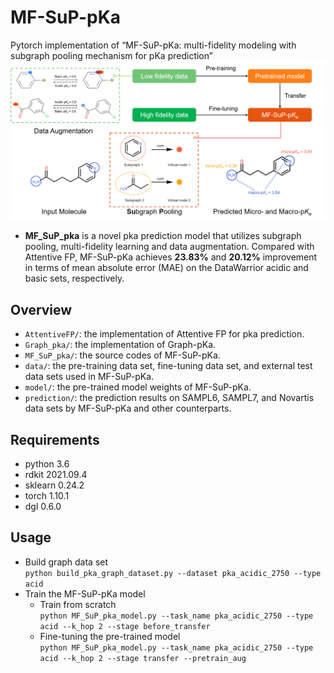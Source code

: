 # MF-SuP-pKa
Pytorch implementation of “MF-SuP-pKa: multi-fidelity modeling with subgraph pooling mechanism for pKa prediction”
![image](https://github.com/wujialu/MF-SuP-pKa/blob/main/Graph%20abstract.png)
- **MF_SuP_pka** is a novel pka prediction model that utilizes subgraph pooling, multi-fidelity learning and data augmentation.
Compared with Attentive FP, MF-SuP-pKa achieves **23.83%** and **20.12%** improvement in terms of mean absolute error (MAE) on the DataWarrior acidic and basic sets, respectively.
## Overview 
- ```AttentiveFP/```: the implementation of Attentive FP for pka prediction.
- ```Graph_pka/```: the implementation of Graph-pKa.
- ```MF_SuP_pka/```: the source codes of MF-SuP-pKa.
- ```data/```: the pre-training data set, fine-tuning data set, and external test data sets used in MF-SuP-pKa.
- ```model/```: the pre-trained model weights of MF-SuP-pKa.
- ```prediction/```: the prediction results on SAMPL6, SAMPL7, and Novartis data sets by MF-SuP-pKa and other counterparts.
## Requirements
- python 3.6
- rdkit 2021.09.4
- sklearn 0.24.2
- torch 1.10.1
- dgl 0.6.0
## Usage
- Build graph data set<br>
```python build_pka_graph_dataset.py --dataset pka_acidic_2750 --type acid ```
- Train the MF-SuP-pKa model
  - Train from scratch<br>
  ```python MF_SuP_pka_model.py --task_name pka_acidic_2750 --type acid --k_hop 2 --stage before_transfer```
  - Fine-tuning the pre-trained model<br>
  ```python MF_SuP_pka_model.py --task_name pka_acidic_2750 --type acid --k_hop 2 --stage transfer --pretrain_aug```
